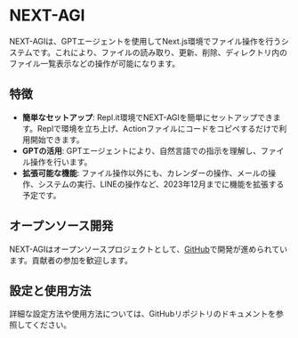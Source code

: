 # NEXT-AGI

NEXT-AGIは、GPTエージェントを使用してNext.js環境でファイル操作を行うシステムです。これにより、ファイルの読み取り、更新、削除、ディレクトリ内のファイル一覧表示などの操作が可能になります。

## 特徴

- **簡単なセットアップ**: Repl.it環境でNEXT-AGIを簡単にセットアップできます。Replで環境を立ち上げ、Actionファイルにコードをコピペするだけで利用開始できます。
- **GPTの活用**: GPTエージェントにより、自然言語での指示を理解し、ファイル操作を行います。
- **拡張可能な機能**: ファイル操作以外にも、カレンダーの操作、メールの操作、システムの実行、LINEの操作など、2023年12月までに機能を拡張する予定です。

## オープンソース開発

NEXT-AGIはオープンソースプロジェクトとして、[GitHub](https://github.com/enablerdao/next-agi)で開発が進められています。貢献者の参加を歓迎します。

## 設定と使用方法

詳細な設定方法や使用方法については、GitHubリポジトリのドキュメントを参照してください。